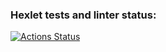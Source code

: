 ### Hexlet tests and linter status:
[![Actions Status](https://github.com/FillEvans/python-project-50/workflows/hexlet-check/badge.svg)](https://github.com/FillEvans/python-project-50/actions)